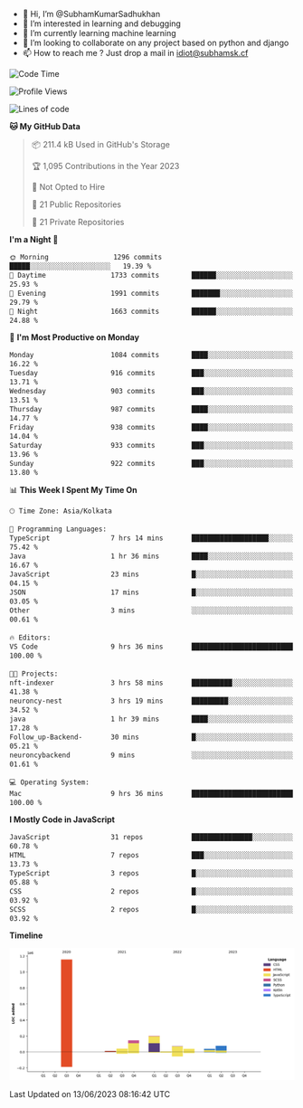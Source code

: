 - 👋 Hi, I’m @SubhamKumarSadhukhan
- 👀 I’m interested in learning and debugging
- 🌱 I’m currently learning machine learning
- 💞️ I’m looking to collaborate on any project based on python and django
- 📫 How to reach me ?
      Just drop a mail in idiot@subhamsk.cf

<!---
SubhamKumarSadhukhan/SubhamKumarSadhukhan is a ✨ special ✨ repository because its `README.md` (this file) appears on your GitHub profile.
You can click the Preview link to take a look at your changes.
--->


<!--START_SECTION:waka-->
![Code Time](http://img.shields.io/badge/Code%20Time-1%2C225%20hrs%2026%20mins-blue)

![Profile Views](http://img.shields.io/badge/Profile%20Views-4-blue)

![Lines of code](https://img.shields.io/badge/From%20Hello%20World%20I%27ve%20Written-1.8%20million%20lines%20of%20code-blue)

**🐱 My GitHub Data** 

> 📦 211.4 kB Used in GitHub's Storage 
 > 
> 🏆 1,095 Contributions in the Year 2023
 > 
> 🚫 Not Opted to Hire
 > 
> 📜 21 Public Repositories 
 > 
> 🔑 21 Private Repositories 
 > 
**I'm a Night 🦉** 

```text
🌞 Morning                1296 commits        █████░░░░░░░░░░░░░░░░░░░░   19.39 % 
🌆 Daytime                1733 commits        ██████░░░░░░░░░░░░░░░░░░░   25.93 % 
🌃 Evening                1991 commits        ███████░░░░░░░░░░░░░░░░░░   29.79 % 
🌙 Night                  1663 commits        ██████░░░░░░░░░░░░░░░░░░░   24.88 % 
```
📅 **I'm Most Productive on Monday** 

```text
Monday                   1084 commits        ████░░░░░░░░░░░░░░░░░░░░░   16.22 % 
Tuesday                  916 commits         ███░░░░░░░░░░░░░░░░░░░░░░   13.71 % 
Wednesday                903 commits         ███░░░░░░░░░░░░░░░░░░░░░░   13.51 % 
Thursday                 987 commits         ████░░░░░░░░░░░░░░░░░░░░░   14.77 % 
Friday                   938 commits         ████░░░░░░░░░░░░░░░░░░░░░   14.04 % 
Saturday                 933 commits         ███░░░░░░░░░░░░░░░░░░░░░░   13.96 % 
Sunday                   922 commits         ███░░░░░░░░░░░░░░░░░░░░░░   13.80 % 
```


📊 **This Week I Spent My Time On** 

```text
🕑︎ Time Zone: Asia/Kolkata

💬 Programming Languages: 
TypeScript               7 hrs 14 mins       ███████████████████░░░░░░   75.42 % 
Java                     1 hr 36 mins        ████░░░░░░░░░░░░░░░░░░░░░   16.67 % 
JavaScript               23 mins             █░░░░░░░░░░░░░░░░░░░░░░░░   04.15 % 
JSON                     17 mins             █░░░░░░░░░░░░░░░░░░░░░░░░   03.05 % 
Other                    3 mins              ░░░░░░░░░░░░░░░░░░░░░░░░░   00.61 % 

🔥 Editors: 
VS Code                  9 hrs 36 mins       █████████████████████████   100.00 % 

🐱‍💻 Projects: 
nft-indexer              3 hrs 58 mins       ██████████░░░░░░░░░░░░░░░   41.38 % 
neuroncy-nest            3 hrs 19 mins       █████████░░░░░░░░░░░░░░░░   34.52 % 
java                     1 hr 39 mins        ████░░░░░░░░░░░░░░░░░░░░░   17.28 % 
Follow_up-Backend-       30 mins             █░░░░░░░░░░░░░░░░░░░░░░░░   05.21 % 
neuroncybackend          9 mins              ░░░░░░░░░░░░░░░░░░░░░░░░░   01.61 % 

💻 Operating System: 
Mac                      9 hrs 36 mins       █████████████████████████   100.00 % 
```

**I Mostly Code in JavaScript** 

```text
JavaScript               31 repos            ███████████████░░░░░░░░░░   60.78 % 
HTML                     7 repos             ███░░░░░░░░░░░░░░░░░░░░░░   13.73 % 
TypeScript               3 repos             █░░░░░░░░░░░░░░░░░░░░░░░░   05.88 % 
CSS                      2 repos             █░░░░░░░░░░░░░░░░░░░░░░░░   03.92 % 
SCSS                     2 repos             █░░░░░░░░░░░░░░░░░░░░░░░░   03.92 % 
```



**Timeline**

![Lines of Code chart](https://raw.githubusercontent.com/SubhamKumarSadhukhan/SubhamKumarSadhukhan/main/assets/bar_graph.png)


 Last Updated on 13/06/2023 08:16:42 UTC
<!--END_SECTION:waka-->

